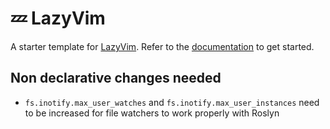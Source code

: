 # 💤 LazyVim

A starter template for [LazyVim](https://github.com/LazyVim/LazyVim).
Refer to the [documentation](https://lazyvim.github.io/installation) to get started.

## Non declarative changes needed

- `fs.inotify.max_user_watches` and `fs.inotify.max_user_instances` need to be increased for file watchers to work properly with Roslyn
